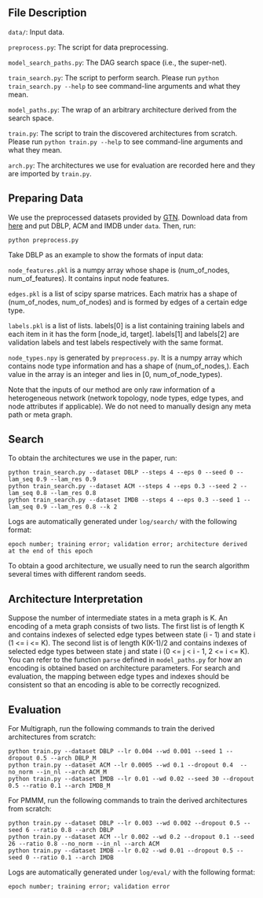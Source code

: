 ## File Description

`data/`: Input data.

`preprocess.py`: The script for data preprocessing.

`model_search_paths.py`: The DAG search space (i.e., the super-net).

`train_search.py`: The script to perform search. Please run `python train_search.py --help` to see command-line arguments and what they mean.

`model_paths.py`: The wrap of an arbitrary architecture derived from the search space.

`train.py`: The script to train the discovered architectures from scratch. Please run `python train.py --help` to see command-line arguments and what they mean.

`arch.py`: The architectures we use for evaluation are recorded here and they are imported by `train.py`.

## Preparing Data

We use the preprocessed datasets provided by [GTN](https://github.com/seongjunyun/Graph_Transformer_Networks). Download data from [here](https://drive.google.com/file/d/1iV-WZWias6rVZxfz5-tjympj615hDWWe/view?usp=share_link) and put DBLP, ACM and IMDB under `data`. Then, run:

```shell
python preprocess.py
```

Take DBLP as an example to show the formats of input data:

`node_features.pkl` is a numpy array whose shape is (num_of_nodes, num_of_features). It contains input node features.

`edges.pkl` is a list of scipy sparse matrices. Each matrix has a shape of (num_of_nodes, num_of_nodes) and is formed by edges of a certain edge type.

`labels.pkl` is a list of lists. labels[0] is a list containing training labels and each item in it has the form [node_id, target]. labels[1] and labels[2] are validation labels and test labels respectively with the same format.

`node_types.npy` is generated by `preprocess.py`. It is a numpy array which contains node type information and has a shape of (num_of_nodes,). Each value in the array is an integer and lies in [0, num_of_node_types).

Note that the inputs of our method are only raw information of a heterogeneous network (network topology, node types, edge types, and node attributes if applicable). We do not need to manually design any meta path or meta graph.

 ## Search

To obtain the architectures we use in the paper, run:

```shell
python train_search.py --dataset DBLP --steps 4 --eps 0 --seed 0 --lam_seq 0.9 --lam_res 0.9
python train_search.py --dataset ACM --steps 4 --eps 0.3 --seed 2 --lam_seq 0.8 --lam_res 0.8
python train_search.py --dataset IMDB --steps 4 --eps 0.3 --seed 1 --lam_seq 0.9 --lam_res 0.8 --k 2
```

Logs are automatically generated under `log/search/` with the following format:

```
epoch number; training error; validation error; architecture derived at the end of this epoch
```

To obtain a good architecture, we usually need to run the search algorithm several times with different random seeds.

## Architecture Interpretation

Suppose the number of intermediate states in a meta graph is K. An encoding of a meta graph consists of two lists. The first list is of length K and contains indexes of selected edge types between state (i - 1) and state i (1 <= i <= K). The second list is of length K(K-1)/2 and contains indexes of selected edge types between state j and state i (0 <= j < i - 1, 2 <= i <= K). You can refer to the function `parse` defined in `model_paths.py` for how an encoding is obtained based on architecture parameters. For search and evaluation, the mapping between edge types and indexes should be consistent so that an encoding is able to be correctly recognized. 

## Evaluation
For Multigraph, run the following commands to train the derived architectures from scratch:

```shell
python train.py --dataset DBLP --lr 0.004 --wd 0.001 --seed 1 --dropout 0.5 --arch DBLP_M
python train.py --dataset ACM --lr 0.0005 --wd 0.1 --dropout 0.4  --no_norm --in_nl --arch ACM_M
python train.py --dataset IMDB --lr 0.01 --wd 0.02 --seed 30 --dropout 0.5 --ratio 0.1 --arch IMDB_M 
```

For PMMM, run the following commands to train the derived architectures from scratch:

```shell
python train.py --dataset DBLP --lr 0.003 --wd 0.002 --dropout 0.5 --seed 6 --ratio 0.8 --arch DBLP 
python train.py --dataset ACM --lr 0.002 --wd 0.2 --dropout 0.1 --seed 26 --ratio 0.8 --no_norm --in_nl --arch ACM 
python train.py --dataset IMDB --lr 0.02 --wd 0.01 --dropout 0.5 --seed 0 --ratio 0.1 --arch IMDB 
```

Logs are automatically generated under `log/eval/` with the following format:

```
epoch number; training error; validation error
```
